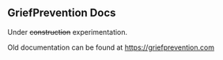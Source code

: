 ## GriefPrevention Docs

Under ~~construction~~ experimentation.

Old documentation can be found at https://griefprevention.com
